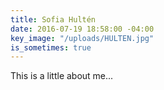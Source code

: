 ```yaml
---
title: Sofia Hultén
date: 2016-07-19 18:58:00 -04:00
key_image: "/uploads/HULTEN.jpg"
is_sometimes: true
---
```


This is a little about me...